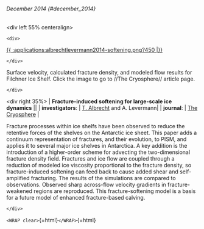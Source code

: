 ###### December 2014 {#december_2014}

\<div left 55% centeralign\>

```{=html}
<div>
```
[{{ :applications:albrechtlevermann2014-softening.png?450
\|}}](http://www.the-cryosphere.net/8/587/2014/tc-8-587-2014.html)

```{=html}
</div>
```
Surface velocity, calculated fracture density, and modeled flow results
for Filchner Ice Shelf. Click the image to go to //The Cryosphere//
article page.

```{=html}
</div>
```
\<div right 35%\> \| **Fracture-induced softening for large-scale ice
dynamics** \|\| \| **investigators**: \| [T.
Albrecht](http://www.pik-potsdam.de/~albrecht/) and A.
Levermann\| \| **journal**: \| [The
Cryosphere](http://www.the-cryosphere.net/) \|

Fracture processes within ice shelfs have been observed to reduce the
retentive forces of the shelves on the Antarctic ice sheet. This paper
adds a continuum representation of fractures, and their evolution, to
PISM, and applies it to several major ice shelves in Antarctica. A key
addition is the introduction of a higher-order scheme for advecting the
two-dimensional fracture density field. Fractures and ice flow are
coupled through a reduction of modeled ice viscosity proportional to the
fracture density, so fracture-induced softening can feed back to cause
added shear and self-amplified fracturing. The results of the
simulations are compared to observations. Observed sharp across-flow
velocity gradients in fracture-weakened regions are reproduced. This
fracture-softening model is a basis for a future model of enhanced
fracture-based calving.

```{=html}
</div>
```
`<WRAP clear>`{=html}`</WRAP>`{=html}
